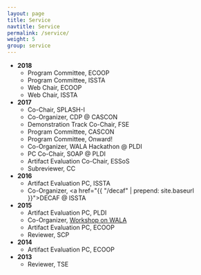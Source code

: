```yaml
---
layout: page
title: Service
navtitle: Service
permalink: /service/
weight: 5
group: service
---
```

* **2018**
  * Program Committee, ECOOP
  * Program Committee, ISSTA
  * Web Chair, ECOOP
  * Web Chair, ISSTA
* **2017**
  * Co-Chair, SPLASH-I
  * Co-Organizer, CDP @ CASCON
  * Demonstration Track Co-Chair, FSE
  * Program Committee, CASCON
  * Program Committee, Onward!
  * Co-Organizer, WALA Hackathon @ PLDI
  * PC Co-Chair, SOAP @ PLDI
  * Artifact Evaluation Co-Chair, ESSoS
  * Subreviewer, CC
* **2016**
  * Artifact Evaluation PC, ISSTA
  * Co-Organizer, <a href="{{ "/decaf" | prepend: site.baseurl }}">DECAF @ ISSTA</a>
* **2015**
  * Artifact Evaluation PC, PLDI
  * Co-Organizer, [Workshop on WALA][wow]
  * Artifact Evaluation PC, ECOOP
  * Reviewer, SCP
* **2014**
  * Artifact Evaluation PC, ECOOP
* **2013**
  * Reviewer, TSE

[wow]: http://researcher.watson.ibm.com/researcher/view_group.php?id=5750
